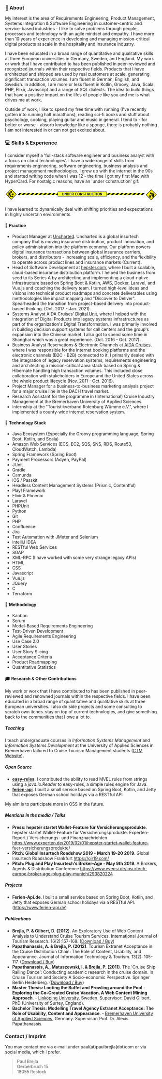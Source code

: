### 👨 About

My interest is the area of Requirements Engineering, Product Management, Systems Integration & Software Engineering in customer-centric and service-based industries - I like to solve problems through people, processes and technology with an agile mindset and empathy. I have more than 10 years of experience in developing and managing mission-critical digital products at scale in the hospitality and insurance industry.
 
I have been educated in a broad range of quantitative and qualitative skills at three European universities in Germany, Sweden, and England.
My work or work that I have contributed to has been published in peer-reviewed and recognized journals within their respective fields. Products that I have architected and shipped are used by real customers at scale, generating significant transaction volumes.
I am fluent in German, English, and Swedish. In addition, I am more or less fluent in Kotlin, Groovy, Java, Scala, PHP, Elixir, Javascript and a range of SQL dialects. The idea to build things that have a positive impact on the lifes of people like you and me is what drives me at work.

Outside of work, I like to spend my free time with running (I've recently gotten into running half marathons), reading sci-fi books and stuff about psychology, cooking, playing guitar and music in general. I tend to - for better or worse - absorb knowledge like a sponge, there is probably nothing I am not interested in or can not get excited about.

### 💻 Skills & Experience

I consider myself a 'full-stack software engineer and business analyst with a focus on cloud technologies'. I have a wide range of skills from requirements engineering, software engineering, business analysis and project management methodologies. I grew up with the internet in the 90s and started writing code when I was 12 - the time I got my first Mac with HyperCard. For nostalgic reasons, have an 'under construction' gif:

![under-construction](/assets/img/construction.gif)


I have learned to dynamically deal with shifting priorities and expectations in highly uncertain environments. 

#### 💼 Practice 
* Product Manager at <a href="https://www.uncharted.global">Uncharted</a>. Uncharted is a global insurtech company that is moving insurance distribution, product innovation, and policy administration into the platform economy. Our platform powers digital insurance transactions between global insurance carriers, brokers, and distributors - increasing scale, efficiency, and the flexibility to operate across product lines and insurance markets (Current).
* Head of Software Development at <a href="https://www.hepster.com">hepster.com</a>, where I built a scalable, cloud-based insurance distribution platform. I helped the business from seed to its Series A by architecting and implementing a cloud-native infrastructure based on Spring Boot & Kotlin, AWS, Docker, Laravel, and Vue.js and coaching the delivery team. I turned high-level ideas and visions into technical product roadmaps and concrete deliverables using methodologies like impact mapping and "Discover to Deliver". Spearheaded the transition from project-based delivery into product-based thinking. (Oct. 2017 - Jan. 2021).
* Systems Analyst AIDA Cruises' <a href="https://www.costadigital.io">Digital Unit</a>, where I helped with the integration of Digital Products into legacy systems infrastructures as part of the organization's Digital Transformation. I was primarily involved in building decision support systems for call centers and the group's expansion into the Chinese market. I also got to spend some time in Shanghai which was a great experience. (Oct. 2016 - Oct. 2017).
* Business Analyst Reservations & Electronic Channels at <a href="https://www.aida.de">AIDA Cruises</a>, where I was responsible for the internet booking platforms and the electronic channels (B2C - B2B) connected to it. I primarily dealed with the integration of legacy reservation systems, requirements engineering and architecting a mission-critical Java stack based on Spring & Hibernate handling high transaction volumes. This included close collaboration with stakeholders in Europe and the United States across the whole product lifecycle (Nov. 2011 - Oct. 2016).
* Project Manager for a business-to-business marketing analysis project for a major cruise line in the DACH travel market.
* Research Assistant for the programme in (International) Cruise Industry Management at the Bremerhaven University of Applied Sciences.
* Internship at the "Touristikverband Rotenburg Wümme e.V.", where I implemented a county-wide internet reservation system.

#### 🚀 Technology Stack

* Java Ecosystem (Especially the Groovy programming language, Spring Boot, Kotlin, and Scala)
* Amazon Web Services (ECS, EC2, SQS, SNS, RDS, Route53, CloudWatch, Lambda)
* Spring Framework (Spring Boot)
* Payment Processors (Adyen, PayPal)
* JUnit
* Gradle
* Camunda
* iOS / Passkit
* Headless Content Management Systems (Prismic, Contentful)
* Play! Framework
* Elixir & Phoenix
* Laravel
* PHPUnit
* Python
* Git
* PHP
* Confluence
* Jira
* Test Automation with JMeter and Selenium
* IntelliJ IDEA
* RESTful Web Services
* SOAP
* XML-RPC (I have worked with some very strange legacy APIs)
* HTML
* CSS
* Javascript
* Vue.js
* JQuery
* C
* Terraform

#### 🔧 Methodology

* Kanban
* Scrum
* Model-Based Requirements Engineering
* Test-Driven Development
* Agile Requirements Engineering
* Use Case 2.0
* User Stories
* User Story Slicing
* Acceptance Criteria
* Product Roadmapping
* Quantitative Statistics

#### 🎓 Research & Other Contributions
My work or work that I have contributed to has been published in peer-reviewed and renowned journals within the respective fields. I have been educated in a broad range of quantitative and qualitative skills at three European universities. I also do side projects and some consulting to scratch own itches. stay on top of current technologies, and give something back to the communities that I owe a lot to. 

##### Teaching
I teach undergraduate courses in *Information Systems Management* and *Information Systems Development* at the University of Applied Sciences in Bremerhaven tailored to Cruise Tourism Management students (<a href="https://www.hs-bremerhaven.de/studienangebot/bachelorstudiengaenge/cruise-tourism-management/">CTM Website</a>).

##### Open Source
* <a href="https://github.com/j-easy/easy-rules">**easy-rules**</a>. I contributed the ability to read MVEL rules from strings using a _java.io.Reader_ to easy-rules, a simple rules engine for Java.
* <a href="https://github.com/paulbrejla/Ferien-api">**ferien-api**</a>. I built a small service based on Spring Boot, Kotlin, and Jetty that exposes German school holidays via a RESTful API

My aim is to participate more in OSS in the future.

##### Mentions in the media / Talks
* **Press: hepster startet Wallet-Feature für Versicherungsprodukte**. hepster startet Wallet-Feature für Versicherungsprodukte. Experten-Report / Versicherungs- und Finanznachrichten <a href="https://www.experten.de/2019/02/01/hepster-startet-wallet-feature-fuer-versicherungsprodukte/">https://www.experten.de/2019/02/01/hepster-startet-wallet-feature-fuer-versicherungsprodukte/</a>
* **Pitch: Global Insurtech Roadshow 2019 - March 19-20 2019**. Global Insurtech Roadshow Frankfurt <a href="https://gir19.com/">https://gir19.com/</a>
* **Pitch: Plug and Play Insurtech's Broker•Age - May 9th 2019**. A Brokers, Agents & Distribution Conference <a href="https://www.evensi.de/insurtech-europe-broker-age-plug-play-munich/293820224">https://www.evensi.de/insurtech-europe-broker-age-plug-play-munich/293820224</a>


##### Projects
* **Ferien-Api.de**. I built a small service based on Spring Boot, Kotlin, and Jetty that exposes German school holidays via a RESTful API. (<a href="https://www.ferien-api.de">https://www.ferien-api.de</a>)

##### Publications
* **Brejla, P. & Gilbert, D. (2012)**. An Exploratory Use of Web Content Analysis to Understand Cruise Tourism Services. International Journal of Tourism Research. 16(2):157-168. (<a href="https://onlinelibrary.wiley.com/doi/10.1002/jtr.1910">Download / Buy</a>) 
* **Papathanassis, A. & Brejla, P. (2012)**. Tourism Extranet Acceptance in the Cruise Distribution Chain: The Role of Content, Usability, and Appearance. Journal of Information Technology & Tourism. 13(2): 105-117. (<a href="https://www.ingentaconnect.com/content/cog/itt/2011/00000013/00000002/art00004%3bjsessionid=172clvjjg58xc.x-ic-live-01">Download / Buy</a>)
* **Papathanassis, A., Matuszewski, I. & Brejla, P. (2011)**. The 'Cruise Ship Railing Dance': Conducting academic research in the cruise domain. In Cruise Tourism and Society A Socio-economic Perspective. Springer Berlin Heidelberg. (<a href="https://link.springer.com/chapter/10.1007/978-3-642-32992-0_13">Download / Buy</a>)
* **Master Thesis: Looting the Buffet and Prowling around the Pool - Exploring the Co-Created Cruise Vacation. A Web Content Mining Approach**. - <a href="https://liu.se">Linköping University</a>, Sweden. Supervisor: David Gilbert, PhD (University of Surrey, England).
* **Bachelor Thesis: Modelling Travel Agency Extranet Acceptance: The Role of Usability, Content and Appearance**. - <a href="https://hs-bremerhaven.de">Bremerhaven University of Applied Sciences</a>, Germany. Supervisor: Prof. Dr. Alexis Papathanassis.

### Contact / Imprint
You may contact me via e-mail under paul(at)paulbrejla(dot)com or via social media, which I prefer.

> Paul Brejla  
> Gerberbruch 15  
> 18055 Rostock

